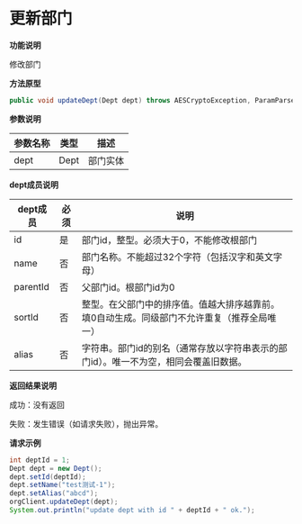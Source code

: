 # 更新部门

**功能说明**

修改部门

**方法原型**

```java
public void updateDept(Dept dept) throws AESCryptoException, ParamParserException, HttpRequestException;
```

**参数说明**

| 参数名称 | 类型 | 描述     |
| -------- | ---- | -------- |
| dept     | Dept | 部门实体 |

**dept成员说明**

| dept成员 | 必须 | 说明                                                         |
| -------- | ---- | ------------------------------------------------------------ |
| id       | 是   | 部门id，整型。必须大于0，不能修改根部门                      |
| name     | 否   | 部门名称。不能超过32个字符（包括汉字和英文字母）             |
| parentId | 否   | 父部门id。根部门id为0                                        |
| sortId   | 否   | 整型。在父部门中的排序值。值越大排序越靠前。填0自动生成。同级部门不允许重复（推荐全局唯一） |
| alias    | 否   | 字符串。部门id的别名（通常存放以字符串表示的部门id）。唯一不为空，相同会覆盖旧数据。 |

**返回结果说明**

成功：没有返回

失败：发生错误（如请求失败），抛出异常。

**请求示例**

```java
int deptId = 1;
Dept dept = new Dept();
dept.setId(deptId);
dept.setName("test测试-1");
dept.setAlias("abcd");
orgClient.updateDept(dept);
System.out.println("update dept with id " + deptId + " ok.");
```